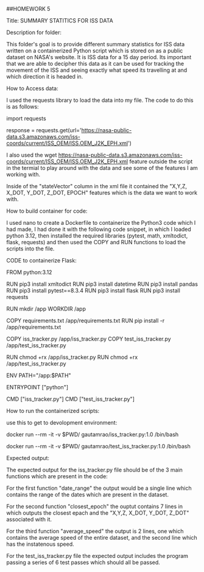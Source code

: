 ##HOMEWORK 5


Title: SUMMARY STATITICS FOR ISS DATA


Description for folder: 

This folder's goal is to provide different summary statistics for ISS data written on a containerized Python script which is stored on as a public 
dataset on NASA's website. It is ISS data for a 15 day period. Its important that we are able to decipher this data as it can be used for tracking
the movement of the ISS and seeing exactly what speed its travelling at and which direction it is headed in. 



How to Access data: 

I used the requests library to load the data into my file. The code to do this is as follows:

import requests

response = requests.get(url='https://nasa-public-data.s3.amazonaws.com/iss-coords/current/ISS_OEM/ISS.OEM_J2K_EPH.xml')

I also used the wget https://nasa-public-data.s3.amazonaws.com/iss-coords/current/ISS_OEM/ISS.OEM_J2K_EPH.xml feature outside the script in the 
termial to play around with the data and see some of the features I am working with. 

Inside of the "stateVector" column in the xml file it contained the "X,Y,Z, X_DOT, Y_DOT, Z_DOT, EPOCH" features which is the data we want to work 
with. 


How to build container for code: 

I used nano to create a Dockerfile to containerize the Python3 code which I had made, I had done it with the following code snippet, in which I 
loaded python 3.12, then installed the required libraries (pytest, math, xmltodict, flask, requests) and then used the COPY and RUN functions to load the scripts 
into the file. 

CODE to containerize Flask: 

FROM python:3.12

RUN pip3 install xmltodict
RUN pip3 install datetime
RUN pip3 install pandas
RUN pip3 install pytest==8.3.4
RUN pip3 install flask
RUN pip3 install requests


RUN mkdir /app
WORKDIR /app


COPY requirements.txt /app/requirements.txt
RUN pip install -r /app/requirements.txt


COPY iss_tracker.py /app/iss_tracker.py
COPY test_iss_tracker.py /app/test_iss_tracker.py



RUN chmod +rx /app/iss_tracker.py
RUN chmod +rx /app/test_iss_tracker.py



ENV PATH="/app:$PATH"


ENTRYPOINT ["python"]

CMD ["iss_tracker.py"]
CMD ["test_iss_tracker.py"]


How to run the containerized scripts: 


use this to get to devolopment environment:

docker run --rm -it -v $PWD/ gautamrao/iss_tracker.py:1.0 /bin/bash

docker run --rm -it -v $PWD/ gautamrao/test_iss_tracker.py:1.0 /bin/bash



Expected output: 

The expected output for the iss_tracker.py file should be of the 3 main functions which are present in the code: 

For the first function "date_range" the output would be a single line which contains the range of the dates which are present in the dataset. 

For the second function "closest_epoch" the ouptut contains 7 lines in which outputs the closest epach and the "X,Y,Z, X_DOT, Y_DOT, Z_DOT" 
associated with it.

For the third function "average_speed" the output is 2 lines, one which contains the average speed of the entire dataset, and the second line which 
has the instatenous speed. 


For the test_iss_tracker.py file the expected output includes the program passing a series of 6 test passes which should all be passed. 

